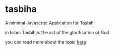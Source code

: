 # tasbiha
A minimal Javascript Application for Tasbih

in Islam Tasbih is  the act of the glorification of God


you can read more about the topic [here](https://github.com/silentne1gma/tasbiha) 
